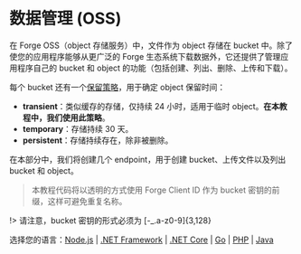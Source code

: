 # 数据管理 (OSS)

在 Forge OSS（object 存储服务）中，文件作为 object 存储在 bucket 中。除了使您的应用程序能够从更广泛的 Forge 生态系统下载数据外，它还提供了管理应用程序自己的 bucket 和 object 的功能（包括创建、列出、删除、上传和下载）。

每个 bucket 还有一个[保留策略](https://forge.autodesk.com/en/docs/data/v2/overview/retention-policy/)，用于确定 object 保留时间：

 - **transient**：类似缓存的存储，仅持续 24 小时，适用于临时 object。**在本教程中，我们使用此策略**。
 - **temporary**：存储持续 30 天。
 - **persistent**：存储持续存在，除非被删除。

在本部分中，我们将创建几个 endpoint，用于创建 bucket、上传文件以及列出 bucket 和 object。

> 本教程代码将以透明的方式使用 Forge Client ID 作为 bucket 密钥的前缀，这样可避免重复名称。

!> 请注意，bucket 密钥的形式必须为 \[-_.a-z0-9]{3,128}
 
选择您的语言：[Node.js](/zh-CN/datamanagement/oss/nodejs) | [.NET Framework](/zh-CN/datamanagement/oss/net) | [.NET Core](/zh-CN/datamanagement/oss/netcore) | [Go](/zh-CN/datamanagement/oss/go) | [PHP](/zh-CN/datamanagement/oss/php) | [Java](/zh-CN/datamanagement/oss/java)

